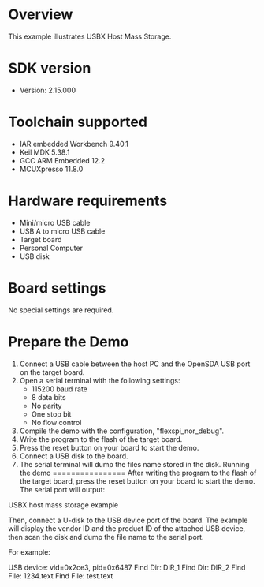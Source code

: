 Overview
========
This example illustrates USBX Host Mass Storage.


SDK version
===========
- Version: 2.15.000

Toolchain supported
===================
- IAR embedded Workbench  9.40.1
- Keil MDK  5.38.1
- GCC ARM Embedded  12.2
- MCUXpresso  11.8.0

Hardware requirements
=====================
- Mini/micro USB cable
- USB A to micro USB cable
- Target board
- Personal Computer
- USB disk

Board settings
==============
No special settings are required.

Prepare the Demo
================
1.  Connect a USB cable between the host PC and the OpenSDA USB port on the target board.
2.  Open a serial terminal with the following settings:
    - 115200 baud rate
    - 8 data bits
    - No parity
    - One stop bit
    - No flow control
3.  Compile the demo with the configuration, "flexspi_nor_debug".
4.  Write the program to the flash of the target board.
5.  Press the reset button on your board to start the demo.
6.  Connect a USB disk to the board.
7.  The serial terminal will dump the files name stored in the disk.
Running the demo
================
After writing the program to the flash of the target board,
press the reset button on your board to start the demo.
The serial port will output:

USBX host mass storage example

Then, connect a U-disk to the USB device port of the board.
The example will display the vendor ID and the product ID of
the attached USB device, then scan the disk and dump the file
name to the serial port.

For example:

USB device: vid=0x2ce3, pid=0x6487
Find Dir: DIR_1
Find Dir: DIR_2
Find File: 1234.text
Find File: test.text

